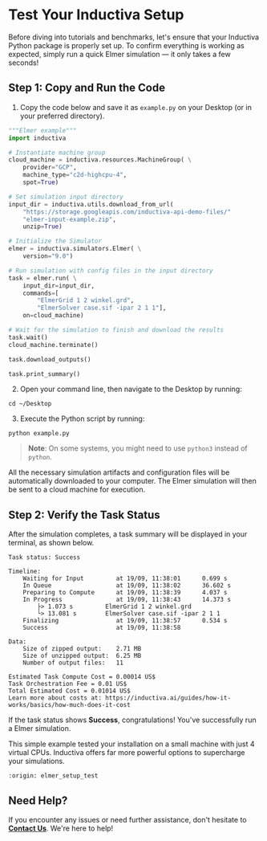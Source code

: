# Test Your Inductiva Setup
Before diving into tutorials and benchmarks, let's ensure that your Inductiva Python package is properly set up. To confirm everything is working as expected, simply run a quick Elmer simulation — it only takes a few seconds!

## Step 1: Copy and Run the Code

1. Copy the code below and save it as `example.py` on your Desktop (or in your preferred directory).

```python
"""Elmer example"""
import inductiva

# Instantiate machine group
cloud_machine = inductiva.resources.MachineGroup( \
    provider="GCP",
    machine_type="c2d-highcpu-4",
    spot=True)

# Set simulation input directory
input_dir = inductiva.utils.download_from_url(
    "https://storage.googleapis.com/inductiva-api-demo-files/"
    "elmer-input-example.zip",
    unzip=True)

# Initialize the Simulator
elmer = inductiva.simulators.Elmer( \
    version="9.0")

# Run simulation with config files in the input directory
task = elmer.run( \
    input_dir=input_dir,
    commands=[
        "ElmerGrid 1 2 winkel.grd",
        "ElmerSolver case.sif -ipar 2 1 1"],
    on=cloud_machine)

# Wait for the simulation to finish and download the results
task.wait()
cloud_machine.terminate()

task.download_outputs()

task.print_summary()

```

2. Open your command line, then navigate to the Desktop by running:

```
cd ~/Desktop
```

3. Execute the Python script by running:

```
python example.py
```

> **Note**: On some systems, you might need to use `python3` instead of `python`.

All the necessary simulation artifacts and configuration files will be automatically downloaded to your computer. The Elmer simulation will then be sent to a cloud machine for execution.

## Step 2: Verify the Task Status
After the simulation completes, a task summary will be displayed in your terminal, as shown below. 

```
Task status: Success

Timeline:
	Waiting for Input         at 19/09, 11:38:01      0.699 s
	In Queue                  at 19/09, 11:38:02      36.602 s
	Preparing to Compute      at 19/09, 11:38:39      4.037 s
	In Progress               at 19/09, 11:38:43      14.373 s
		├> 1.073 s         ElmerGrid 1 2 winkel.grd
		└> 13.081 s        ElmerSolver case.sif -ipar 2 1 1
	Finalizing                at 19/09, 11:38:57      0.534 s
	Success                   at 19/09, 11:38:58      

Data:
	Size of zipped output:    2.71 MB
	Size of unzipped output:  6.25 MB
	Number of output files:   11

Estimated Task Compute Cost = 0.00014 US$
Task Orchestration Fee = 0.01 US$
Total Estimated Cost = 0.01014 US$
Learn more about costs at: https://inductiva.ai/guides/how-it-works/basics/how-much-does-it-cost
```

If the task status shows **Success**, congratulations! You've successfully run a Elmer simulation.

This simple example tested your installation on a small machine with just 4 virtual CPUs. Inductiva offers far more powerful options to supercharge your simulations.

```{banner_small}
:origin: elmer_setup_test
```

## Need Help?
If you encounter any issues or need further assistance, don't hesitate to [**Contact Us**](mailto:support@inductiva.ai). We're here to help!
